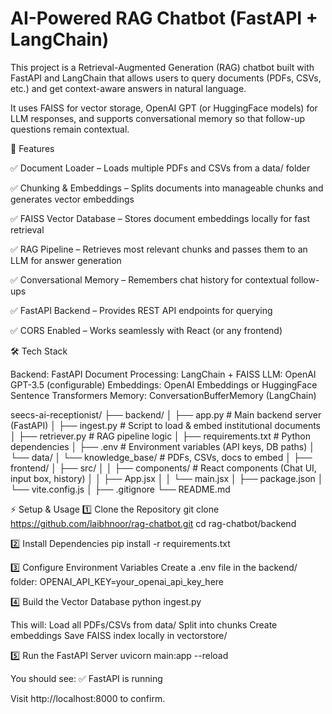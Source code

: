 # AI-Powered RAG Chatbot (FastAPI + LangChain) #
 
This project is a Retrieval-Augmented Generation (RAG) chatbot built with FastAPI and LangChain that allows users to query documents (PDFs, CSVs, etc.) and get context-aware answers in natural language.

It uses FAISS for vector storage, OpenAI GPT (or HuggingFace models) for LLM responses, and supports conversational memory so that follow-up questions remain contextual.

🚀 Features

✅ Document Loader – Loads multiple PDFs and CSVs from a data/ folder

✅ Chunking & Embeddings – Splits documents into manageable chunks and generates vector embeddings

✅ FAISS Vector Database – Stores document embeddings locally for fast retrieval

✅ RAG Pipeline – Retrieves most relevant chunks and passes them to an LLM for answer generation

✅ Conversational Memory – Remembers chat history for contextual follow-ups

✅ FastAPI Backend – Provides REST API endpoints for querying

✅ CORS Enabled – Works seamlessly with React (or any frontend)


🛠️ Tech Stack

Backend: FastAPI
Document Processing: LangChain + FAISS
LLM: OpenAI GPT-3.5 (configurable)
Embeddings: OpenAI Embeddings or HuggingFace Sentence Transformers
Memory: ConversationBufferMemory (LangChain)

seecs-ai-receptionist/
├── backend/
│   ├── app.py              # Main backend server (FastAPI)
│   ├── ingest.py           # Script to load & embed institutional documents
│   ├── retriever.py        # RAG pipeline logic
│   ├── requirements.txt    # Python dependencies
│   ├── .env                # Environment variables (API keys, DB paths)
│   └── data/
│       └── knowledge_base/ # PDFs, CSVs, docs to embed
│
├── frontend/
│   ├── src/
│   │   ├── components/     # React components (Chat UI, input box, history)
│   │   ├── App.jsx
│   │   └── main.jsx
│   ├── package.json
│   └── vite.config.js
│
├── .gitignore
└── README.md

⚡ Setup & Usage
1️⃣ Clone the Repository
git clone https://github.com/laibhnoor/rag-chatbot.git
cd rag-chatbot/backend

2️⃣ Install Dependencies
pip install -r requirements.txt

3️⃣ Configure Environment Variables
Create a .env file in the backend/ folder:
OPENAI_API_KEY=your_openai_api_key_here

4️⃣ Build the Vector Database
python ingest.py


This will:
Load all PDFs/CSVs from data/
Split into chunks
Create embeddings
Save FAISS index locally in vectorstore/

5️⃣ Run the FastAPI Server
uvicorn main:app --reload

You should see:
✅ FastAPI is running

Visit http://localhost:8000 to confirm.






